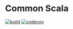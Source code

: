 # Common Scala

[![build](https://img.shields.io/github/actions/workflow/status/wlad031/common-scala/scala.yml?branch=master&label=CI&logo=GitHub&style=flat-square)](https://github.com/wlad031/common-scala/actions)
[![codecov](https://img.shields.io/codecov/c/github/wlad031/common-scala?label=cov&logo=Codecov&style=flat-square)](https://codecov.io/gh/wlad031/common-scala)